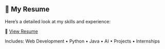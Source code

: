 ## 📄 My Resume

Here’s a detailed look at my skills and experience:

🔗 [View Resume](https://drive.google.com/file/d/1E6mqINkN_yAaIGK5klYdfUQYcV-razjB/view?usp=sharing )

Includes: Web Development • Python • Java • AI • Projects • Internships
